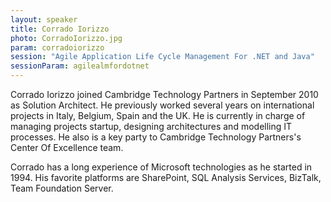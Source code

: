 ```yaml
---
layout: speaker
title: Corrado Iorizzo
photo: CorradoIorizzo.jpg
param: corradoiorizzo
session: "Agile Application Life Cycle Management For .NET and Java"
sessionParam: agilealmfordotnet
---
```


Corrado Iorizzo joined Cambridge Technology Partners in September 2010 as Solution Architect.
He previously worked several years on international projects in Italy, Belgium, Spain and the UK.
He is currently in charge of managing projects startup, designing architectures and modelling IT processes.
He also is a key party to Cambridge Technology Partners's Center Of Excellence team.

Corrado has a long experience of Microsoft technologies as he started in 1994.
His favorite platforms are SharePoint, SQL Analysis Services, BizTalk, Team Foundation Server.